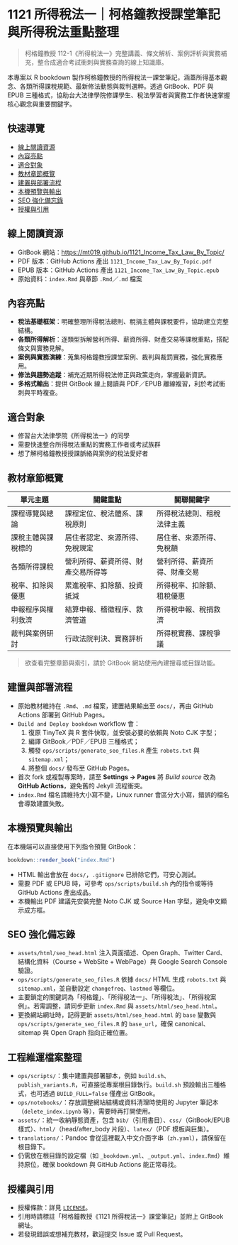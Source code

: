 # 1121 所得稅法一｜柯格鐘教授課堂筆記與所得稅法重點整理

> 柯格鐘教授 112-1《所得稅法一》完整講義、條文解析、案例評析與實務補充，整合成適合考試衝刺與實務查詢的線上知識庫。

本專案以 R bookdown 製作柯格鐘教授的所得稅法一課堂筆記，涵蓋所得基本觀念、各類所得課稅規範、最新修法動態與裁判選粹。透過 GitBook、PDF 與 EPUB 三種格式，協助台大法律學院修課學生、稅法學習者與實務工作者快速掌握核心觀念與重要關鍵字。

## 快速導覽

- [線上閱讀資源](#線上閱讀資源)
- [內容亮點](#內容亮點)
- [適合對象](#適合對象)
- [教材章節概覽](#教材章節概覽)
- [建置與部署流程](#建置與部署流程)
- [本機預覽與輸出](#本機預覽與輸出)
- [SEO 強化備忘錄](#seo-強化備忘錄)
- [授權與引用](#授權與引用)

## 線上閱讀資源

- GitBook 網站：<https://mt019.github.io/1121_Income_Tax_Law_By_Topic/>
- PDF 版本：GitHub Actions 產出 `1121_Income_Tax_Law_By_Topic.pdf`
- EPUB 版本：GitHub Actions 產出 `1121_Income_Tax_Law_By_Topic.epub`
- 原始資料：`index.Rmd` 與章節 `.Rmd`／`.md` 檔案

## 內容亮點

- **稅法基礎框架**：明確整理所得稅法總則、稅捐主體與課稅要件，協助建立完整結構。
- **各類所得解析**：逐類型拆解營利所得、薪資所得、財產交易等課稅重點，搭配條文與實務見解。
- **案例與實務演練**：蒐集柯格鐘教授課堂案例、裁判與裁罰實務，強化實務應用。
- **修法與趨勢追蹤**：補充近期所得稅法修正與政策走向，掌握最新資訊。
- **多格式輸出**：提供 GitBook 線上閱讀與 PDF／EPUB 離線複習，利於考試衝刺與平時複查。

## 適合對象

- 修習台大法律學院《所得稅法一》的同學
- 需要快速整合所得稅法重點的實務工作者或考試族群
- 想了解柯格鐘教授授課脈絡與案例的稅法愛好者

## 教材章節概覽

| 單元主題 | 關鍵重點 | 關聯關鍵字 |
| --- | --- | --- |
| 課程導覽與總論 | 課程定位、稅法體系、課稅原則 | 所得稅法總則、租稅法律主義 |
| 課稅主體與課稅標的 | 居住者認定、來源所得、免稅規定 | 居住者、來源所得、免稅額 |
| 各類所得課稅 | 營利所得、薪資所得、財產交易所得等 | 營利所得、薪資所得、財產交易 |
| 稅率、扣除與優惠 | 累進稅率、扣除額、投資抵減 | 所得稅率、扣除額、租稅優惠 |
| 申報程序與權利救濟 | 結算申報、稽徵程序、救濟管道 | 所得稅申報、稅捐救濟 |
| 裁判與案例研討 | 行政法院判決、實務評析 | 所得稅實務、課稅爭議 |

> 欲查看完整章節與索引，請於 GitBook 網站使用內建搜尋或目錄功能。

## 建置與部署流程

- 原始教材維持在 `.Rmd`、`.md` 檔案，建置結果輸出至 `docs/`，再由 GitHub Actions 部署到 GitHub Pages。
- `Build and Deploy bookdown` workflow 會：
  1. 復原 TinyTeX 與 R 套件快取，並安裝必要的依賴與 Noto CJK 字型；
  2. 編譯 GitBook／PDF／EPUB 三種格式；
  3. 觸發 `ops/scripts/generate_seo_files.R` 產生 `robots.txt` 與 `sitemap.xml`；
  4. 將整個 `docs/` 發布至 GitHub Pages。
- 首次 fork 或複製專案時，請至 **Settings → Pages** 將 *Build source* 改為 **GitHub Actions**，避免舊的 Jekyll 流程衝突。
- `index.Rmd` 檔名請維持大小寫不變，Linux runner 會區分大小寫，錯誤的檔名會導致建置失敗。

## 本機預覽與輸出

在本機端可以直接使用下列指令預覽 GitBook：

```r
bookdown::render_book("index.Rmd")
```

- HTML 輸出會放在 `docs/`，`.gitignore` 已排除它們，可安心測試。
- 需要 PDF 或 EPUB 時，可參考 `ops/scripts/build.sh` 內的指令或等待 GitHub Actions 產出成品。
- 本機輸出 PDF 建議先安裝完整 Noto CJK 或 Source Han 字型，避免中文顯示成方框。

## SEO 強化備忘錄

- `assets/html/seo_head.html` 注入頁面描述、Open Graph、Twitter Card、結構化資料（Course + WebSite + WebPage）與 Google Search Console 驗證。
- `ops/scripts/generate_seo_files.R` 依據 `docs/` HTML 生成 `robots.txt` 與 `sitemap.xml`，並自動設定 `changefreq`、`lastmod` 等欄位。
- 主要鎖定的關鍵詞為「柯格鐘」、「所得稅法一」、「所得稅法」、「所得稅案例」。若需調整，請同步更新 `index.Rmd` 與 `assets/html/seo_head.html`。
- 更換網站網址時，記得更新 `assets/html/seo_head.html` 的 `base` 變數與 `ops/scripts/generate_seo_files.R` 的 `base_url`，確保 canonical、sitemap 與 Open Graph 指向正確位置。

## 工程維運檔案整理

- `ops/scripts/`：集中建置與部署腳本，例如 `build.sh`、`publish_variants.R`，可直接從專案根目錄執行。`build.sh` 預設輸出三種格式，也可透過 `BUILD_FULL=false` 僅產出 GitBook。
- `ops/notebooks/`：存放調整網站結構或資料清理時使用的 Jupyter 筆記本（`delete_index.ipynb` 等），需要時再打開使用。
- `assets/`：統一收納靜態資產，包含 `bib/`（引用書目）、`css/`（GitBook/EPUB 樣式）、`html/`（head/after_body 片段）、`latex/`（PDF 模板與巨集）。
- `translations/`：Pandoc 會從這裡載入中文介面字串（`zh.yaml`），請保留在根目錄下。
- 仍需放在根目錄的設定檔（如 `_bookdown.yml`、`_output.yml`、`index.Rmd`）維持原位，確保 bookdown 與 GitHub Actions 能正常尋找。

## 授權與引用

- 授權條款：詳見 [`LICENSE`](LICENSE)。
- 引用時請標註「柯格鐘教授《1121 所得稅法一》課堂筆記」並附上 GitBook 網址。
- 若發現錯誤或想補充教材，歡迎提交 Issue 或 Pull Request。
